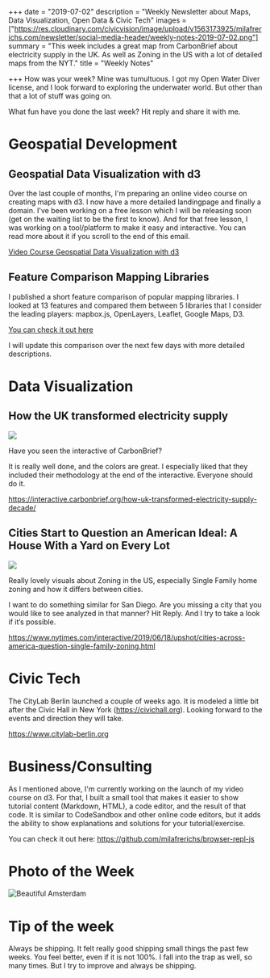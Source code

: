 +++
date = "2019-07-02"
description = "Weekly Newsletter about Maps, Data Visualization, Open Data & Civic Tech"
images = ["https://res.cloudinary.com/civicvision/image/upload/v1563173925/milafrerichs.com/newsletter/social-media-header/weekly-notes-2019-07-02.png"]
summary = "This week includes a great map from CarbonBrief about electricity supply in the UK. As well as Zoning in the US with a lot of detailed maps from the NYT."
title = "Weekly Notes"

+++
How was your week? Mine was tumultuous. I got my Open Water Diver license, and I look forward to exploring the underwater world. But other than that a lot of stuff was going on.

What fun have you done the last week? Hit reply and share it with me.

# Geospatial Development

## Geospatial Data Visualization with d3

Over the last couple of months, I'm preparing an online video course on creating maps with d3. I now have a more detailed landingpage and finally a domain. I've been working on a free lesson which I will be releasing soon (get on the waiting list to be the first to know). And for that free lesson, I was working on a tool/platform to make it easy and interactive. You can read more about it if you scroll to the end of this email.

[Video Course Geospatial Data Visualization with d3](http://mappingwithd3.com?lsc=mf)

## Feature Comparison Mapping Libraries

I published a short feature comparison of popular mapping libraries. I looked at 13 features and compared them between 5 libraries that I consider the leading players: mapbox.js, OpenLayers, Leaflet, Google Maps, D3.

[You can check it out here](http://mappingwithd3.com/feature-comparison/?lsc=mf)

I will update this comparison over the next few days with more detailed descriptions.

# Data Visualization

## How the UK transformed electricity supply

[![](https://res.cloudinary.com/civicvision/image/upload/f_auto,q_auto,w_auto,dpr_auto,c_limit/milafrerichs.com/newsletter/data-viz/uk-transform-energy.png)](https://interactive.carbonbrief.org/how-uk-transformed-electricity-supply-decade/)

Have you seen the interactive of CarbonBrief?

It is really well done, and the colors are great. I especially liked that they included their methodology at the end of the interactive. Everyone should do it.

https://interactive.carbonbrief.org/how-uk-transformed-electricity-supply-decade/

## Cities Start to Question an American Ideal: A House With a Yard on Every Lot

[![](https://res.cloudinary.com/civicvision/image/upload/f_auto,q_auto,w_auto,dpr_auto,c_limit/milafrerichs.com/newsletter/data-viz/zoning-us-cities.png)](https://www.nytimes.com/interactive/2019/06/18/upshot/cities-across-america-question-single-family-zoning.html)

Really lovely visuals about Zoning in the US, especially Single Family home zoning and how it differs between cities.

I want to do something similar for San Diego. Are you missing a city that you would like to see analyzed in that manner? Hit Reply. And I try to take a look if it‘s possible.

https://www.nytimes.com/interactive/2019/06/18/upshot/cities-across-america-question-single-family-zoning.html

# Civic Tech

The CityLab Berlin launched a couple of weeks ago. It is modeled a little bit after the Civic Hall in New York (https://civichall.org). Looking forward to the events and direction they will take.

https://www.citylab-berlin.org

# Business/Consulting

As I mentioned above, I'm currently working on the launch of my video course on d3. For that, I built a small tool that makes it easier to show tutorial content (Markdown, HTML), a code editor, and the result of that code. It is similar to CodeSandbox and other online code editors, but it adds the ability to show explanations and solutions for your tutorial/exercise.

You can check it out here: https://github.com/milafrerichs/browser-repl-js

# Photo of the Week
![Beautiful Amsterdam](https://res.cloudinary.com/civicvision/image/upload/f_auto,q_auto,w_auto,dpr_auto,c_limit/milafrerichs.com/newsletter/photo_of_the_week/IMG_5193.jpg)

# Tip of the week

Always be shipping. It felt really good shipping small things the past few weeks. You feel better, even if it is not 100%. I fall into the trap as well, so many times. But I try to improve and always be shipping.

<div class="rm-area-end-of-content"></div>